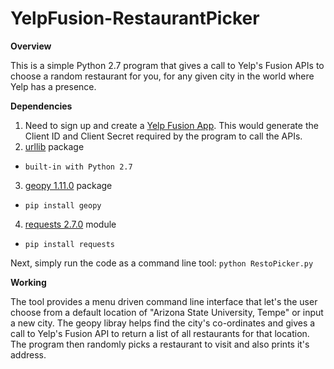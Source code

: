 # YelpFusion-RestaurantPicker
**Overview**

This is a simple Python 2.7 program that gives a call to Yelp's Fusion APIs to choose a random restaurant for you, for any given city in the world where Yelp has a presence.

**Dependencies**

1. Need to sign up and create a [Yelp Fusion App](https://www.yelp.com/developers/v3/manage_app). This would generate the     Client ID and Client Secret required by the program to call the APIs. 
2. [urllib](https://docs.python.org/2.7/library/urllib.html#module-urllib) package
* `built-in with Python 2.7`
3. [geopy 1.11.0](https://pypi.python.org/pypi/geopy) package
* `pip install geopy`
4. [requests 2.7.0](https://pypi.python.org/pypi/requests/2.7.0) module
* `pip install requests`

Next, simply run the code as a command line tool:
`python RestoPicker.py`

**Working**

The tool provides a menu driven command line interface that let's the user choose from a default location of "Arizona State University, Tempe" or input a new city. The geopy libray helps find the city's co-ordinates and gives a call to Yelp's Fusion API to return a list of all restaurants for that location. The program then randomly picks a restaurant to visit and also prints it's address.
